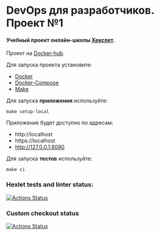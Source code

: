 # DevOps для разработчиков. Проект №1


#### Учебный проект онлайн-школы [Хекслет](https://ru.hexlet.io).

Проект на [Docker-hub](https://hub.docker.com/repository/docker/ilyag96/hexlet-lvl1-project).

Для запуска проекта установите: 
- [Docker](https://docs.docker.com/engine/install/ubuntu/)
- [Docker-Compose](https://docs.docker.com/compose/install/)
- [Make](https://askubuntu.com/questions/161104/how-do-i-install-make)

Для запуска **приложения** используйте:
```shell
make setup-local
```

Приложение будет доступно по адресам:
- http://localhost
- https://localhost
- http://127.0.0.1:8080

Для запуска **тестов** используйте:

```shell
make ci
```

### Hexlet tests and linter status:
[![Actions Status](https://github.com/IlyaG96/devops-for-programmers-project-lvl1/workflows/hexlet-check/badge.svg)](https://github.com/IlyaG96/devops-for-programmers-project-lvl1/actions)


### Custom checkout status
[![Actions Status](https://github.com/IlyaG96/devops-for-programmers-project-lvl1/workflows/push/badge.svg)](https://github.com/IlyaG96/devops-for-programmers-project-lvl1/actions)
